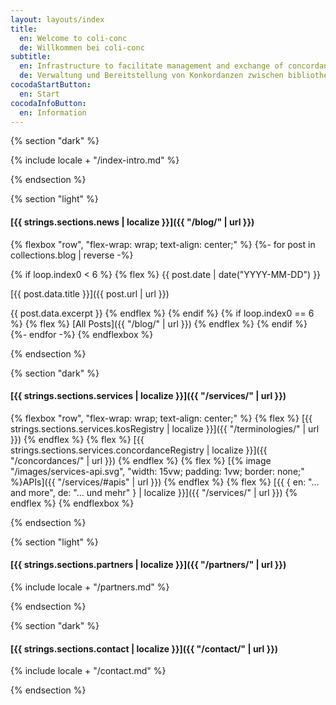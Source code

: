 ```yaml
---
layout: layouts/index
title:
  en: Welcome to coli-conc
  de: Willkommen bei coli-conc
subtitle:
  en: Infrastructure to facilitate management and exchange of concordances between library knowledge organization systems
  de: Verwaltung und Bereitstellung von Konkordanzen zwischen bibliothekarischen Wissensorganisationsystemen
cocodaStartButton:
  en: Start
cocodaInfoButton:
  en: Information
---
```


{% section "dark" %}

{% include locale + "/index-intro.md" %}

{% endsection %}

{% section "light" %}

#### [{{ strings.sections.news | localize }}]({{ "/blog/" | url }})
{% flexbox "row", "flex-wrap: wrap; text-align: center;" %}
{%- for post in collections.blog | reverse -%}
  <!-- Show 6 latest news. -->
  {% if loop.index0 < 6 %}
  {% flex %}
  {{ post.date | date("YYYY-MM-DD") }}

  [{{ post.data.title }}]({{ post.url | url }})

  {{ post.data.excerpt }}
  {% endflex %}
  {% endif %}
  {% if loop.index0 == 6 %}
  {% flex %}
  [All Posts]({{ "/blog/" | url }})
  {% endflex %}
  {% endif %}
{%- endfor -%}
{% endflexbox %}

{% endsection %}

{% section "dark" %}

#### [{{ strings.sections.services | localize }}]({{ "/services/" | url }})

{% flexbox "row", "flex-wrap: wrap; text-align: center;" %}
  {% flex %}
  [<!--{% image "/images/screenshot-kos-registry.png", "width: 40vw; max-width: 400px;" %}<br>-->{{ strings.sections.services.kosRegistry | localize }}]({{ "/terminologies/" | url }})
  {% endflex %}
  {% flex %}
  [{{ strings.sections.services.concordanceRegistry | localize }}]({{ "/concordances/" | url }})
  {% endflex %}
  {% flex %}
  [{% image "/images/services-api.svg", "width: 15vw; padding: 1vw; border: none;" %}APIs]({{ "/services/#apis" | url }})
  {% endflex %}
  {% flex %}
  [{{ { en: "... and more", de: "... und mehr" } | localize }}]({{ "/services/" | url }})
  {% endflex %}
{% endflexbox %}

{% endsection %}

{% section "light" %}

#### [{{ strings.sections.partners | localize }}]({{ "/partners/" | url }})

{% include locale + "/partners.md" %}

{% endsection %}

{% section "dark" %}

#### [{{ strings.sections.contact | localize }}]({{ "/contact/" | url }})

{% include locale + "/contact.md" %}

{% endsection %}
